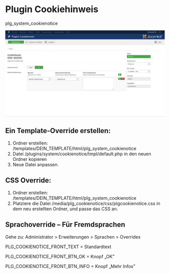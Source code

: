 # Plugin Cookiehinweis
plg_system_cookienotice

![Screenshot](/docs/images/screenshot.png?raw=true "Screenshot")

## Ein Template-Override erstellen:

1. Ordner erstellen: /templates/DEIN_TEMPLATE/html/plg_system_cookienotice
2. Datei /plugins/system/cookienotice/tmpl/default.php in den neuen Ordner kopieren
3. Neue Datei anpassen.

## CSS Override:

1. Ordner erstellen: /templates/DEIN_TEMPLATE/html/plg_system_cookienotice
2. Platziere die Datei /media/plg_cookienotice/css/plgcookienotice.css in dem neu erstellten Ordner, und passe das CSS an.


## Sprachoverride – Für Fremdsprachen

Gehe zu: Administrator > Erweiterungen > Sprachen > Overrides

PLG_COOKIENOTICE_FRONT_TEXT = Standardtext

PLG_COOKIENOTICE_FRONT_BTN_OK = Knopf „OK”

PLG_COOKIENOTICE_FRONT_BTN_INFO = Knopf „Mehr Infos”
